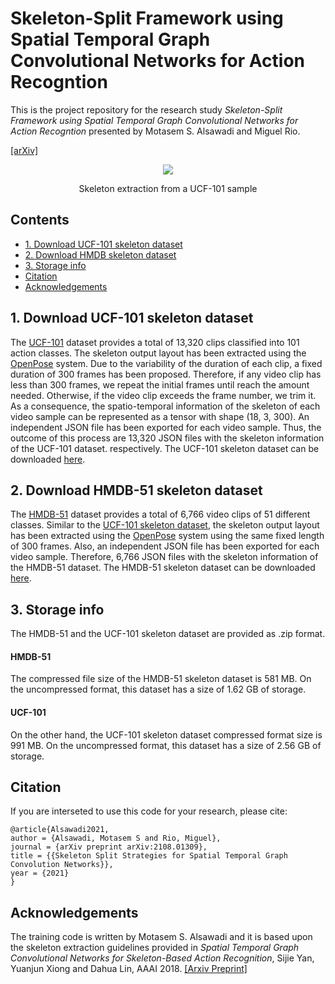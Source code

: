 # Skeleton-Split Framework using Spatial Temporal Graph Convolutional Networks for Action Recogntion

This is the project repository for the research study *Skeleton-Split Framework using Spatial Temporal Graph Convolutional Networks for Action Recogntion* presented by Motasem S. Alsawadi and Miguel Rio.

[[arXiv]](https://arxiv.org/abs/2108.01309)

<p align="center">
<img src="https://user-images.githubusercontent.com/52717252/139516602-798e6cff-2c29-4719-ba2f-44dbfc5ebd1a.gif"
</p>
<p align="center">
Skeleton extraction from a UCF-101 sample
</p>

## Contents
* [1. Download UCF-101 skeleton dataset](https://github.com/malswadi/skeleton_ucf_hmdb#1-download-ucf-101-skeleton-dataset)
* [2. Download HMDB skeleton dataset](https://github.com/malswadi/skeleton_ucf_hmdb#2-download-hmdb-skeleton-dataset)
* [3. Storage info](https://github.com/malswadi/skeleton_ucf_hmdb#3-storage-info)
* [Citation](https://github.com/malswadi/skeleton_ucf_hmdb#citation)
* [Acknowledgements](https://github.com/malswadi/skeleton_ucf_hmdb#acknowledgements)

## 1. Download UCF-101 skeleton dataset

The [UCF-101](https://www.crcv.ucf.edu/data/UCF101.php) dataset provides a total of 13,320 clips classified into 101 action classes. The skeleton output layout has been extracted using the [OpenPose](https://github.com/CMU-Perceptual-Computing-Lab/openpose) system. Due to the variability of the duration of each clip, a fixed duration of 300 frames has been proposed. Therefore, if any video clip has less than 300 frames, we repeat the initial frames until reach the amount needed. Otherwise, if the video clip exceeds the frame number, we trim it. As a consequence, the spatio-temporal information of the skeleton of each video sample can be represented as a tensor with shape (18, 3, 300). An independent JSON file has been exported for each video sample. Thus, the outcome of this process are 13,320 JSON files with the skeleton information of the UCF-101 dataset. respectively. The UCF-101 skeleton dataset can be downloaded [here](https://drive.google.com/file/d/1049vxlVmWMLra6Dm_JKQVBg4cbI0vaEq/view).

## 2. Download HMDB-51 skeleton dataset

The [HMDB-51](https://serre-lab.clps.brown.edu/resource/hmdb-a-large-human-motion-database/) dataset provides a total of 6,766 video clips of 51 different classes. Similar to the [UCF-101 skeleton dataset](https://github.com/malswadi/skeleton_ucf_hmdb#1-download-ucf-101-skeleton-dataset), the skeleton output layout has been extracted using the [OpenPose](https://github.com/CMU-Perceptual-Computing-Lab/openpose) system using the same fixed  length of 300 frames. Also, an independent JSON file has been exported for each video sample. Therefore, 6,766 JSON files with the skeleton information of the HMDB-51 dataset. The HMDB-51 skeleton dataset can be downloaded [here](https://drive.google.com/file/d/102OJhQNZ4CxLou0FYPFR9ZlxFXRUd5Kb/view).

## 3. Storage info
The HMDB-51 and the UCF-101 skeleton dataset are provided as .zip format. 

#### HMDB-51
The compressed file size of the HMDB-51 skeleton dataset is 581 MB. On the uncompressed format, this dataset has a size of 1.62 GB of storage.

#### UCF-101
On the other hand, the UCF-101 skeleton dataset compressed format size is 991 MB. On the uncompressed format, this dataset has a size of 2.56 GB of storage.  

## Citation
If you are interseted to use this code for your research, please cite:

```
@article{Alsawadi2021,
author = {Alsawadi, Motasem S and Rio, Miguel},
journal = {arXiv preprint arXiv:2108.01309},
title = {{Skeleton Split Strategies for Spatial Temporal Graph Convolution Networks}},
year = {2021}
}
```

## Acknowledgements
The training code is written by Motasem S. Alsawadi and it is based upon the skeleton extraction guidelines provided  in *Spatial Temporal Graph Convolutional Networks for Skeleton-Based Action Recognition*, Sijie Yan, Yuanjun Xiong and Dahua Lin, AAAI 2018. [[Arxiv Preprint]](https://arxiv.org/abs/1801.07455)
